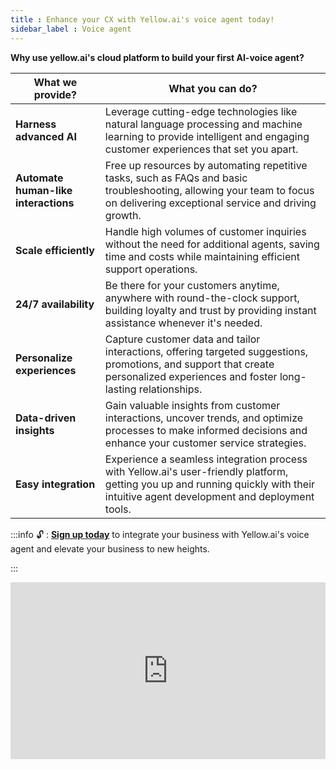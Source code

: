 ```yaml
---
title : Enhance your CX with Yellow.ai's voice agent today!
sidebar_label : Voice agent
---
```




**Why use yellow.ai's cloud platform to build your first AI-voice agent?**


| What we provide? | What you can do? |
| -------- | -------- |
| **Harness advanced AI**      | Leverage cutting-edge technologies like natural language processing and machine learning to provide intelligent and engaging customer experiences that set you apart.    |
| **Automate human-like interactions**  | Free up resources by automating repetitive tasks, such as FAQs and basic troubleshooting, allowing your team to focus on delivering exceptional service and driving growth.|
|**Scale efficiently**   | Handle high volumes of customer inquiries without the need for additional agents, saving time and costs while maintaining efficient support operations.|
| **24/7 availability** | Be there for your customers anytime, anywhere with round-the-clock support, building loyalty and trust by providing instant assistance whenever it's needed. |
| **Personalize experiences** | Capture customer data and tailor interactions, offering targeted suggestions, promotions, and support that create personalized experiences and foster long-lasting relationships.|
| **Data-driven insights**  | Gain valuable insights from customer interactions, uncover trends, and optimize processes to make informed decisions and enhance your customer service strategies.|
| **Easy integration** | Experience a seamless integration process with Yellow.ai's user-friendly platform, getting you up and running quickly with their intuitive agent development and deployment tools.|

:::info
:unlock: :	 **[Sign up today](https://cloud.yellow.ai/auth/login)** to integrate your business with Yellow.ai's voice agent and elevate your business to new heights.

:::


<div style="position: relative; padding-bottom: 56.25%; height: 0; overflow: hidden; max-width: 100%;">
  <iframe 
    src="https://www.youtube.com/embed/EOhOQ0ZhOgI?si=NT5cfKzlBSc7_TOV" 
    style="position: absolute; top: 0; left: 0; width: 100%; height: 100%;" 
    frameborder="0" 
    allow="accelerometer; autoplay; clipboard-write; encrypted-media; gyroscope; picture-in-picture; web-share" 
    allowfullscreen>
  </iframe>
</div>




